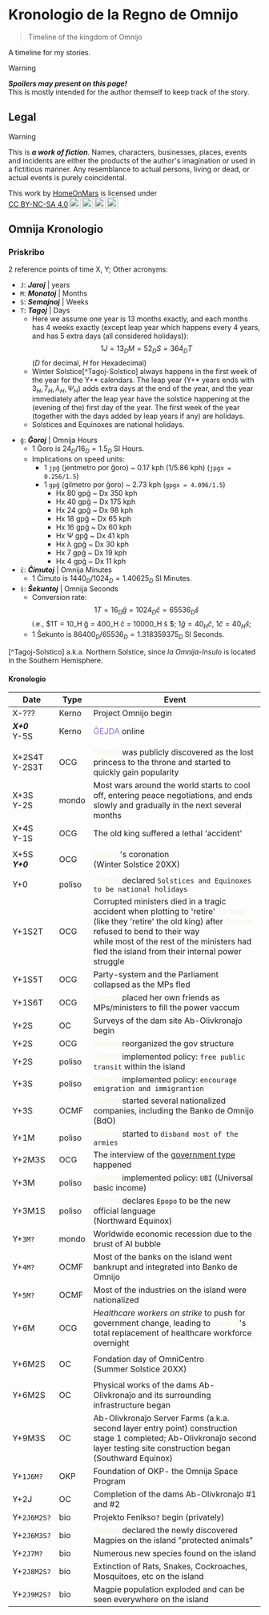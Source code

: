 <!-- -*- coding: utf-8 -*- -->

Kronologio de la Regno de Omnijo
===============================================================================

> Timeline of the kingdom of Omnijo

A timeline for my stories.

> [!WARNING]
> ***Spoilers may present on this page!***  
> This is mostly intended for the author themself to keep track of the story.

Legal
-------------------------------------------------------------------------------

> [!WARNING]
> This is ***a work of fiction***.
> Names, characters, businesses, places, events and incidents
> are either the products of the author's imagination or used in a fictitious manner.
> Any resemblance to actual persons, living or dead, or actual events is purely coincidental.

<p xmlns:cc="http://creativecommons.org/ns#" >This work by <a rel="cc:attributionURL dct:creator" property="cc:attributionName" href="https://github.com/HomeOnMars">HomeOnMars</a> is licensed under <a href="https://creativecommons.org/licenses/by-nc-sa/4.0/?ref=chooser-v1" target="_blank" rel="license noopener noreferrer" style="display:inline-block;">CC BY-NC-SA 4.0<img style="height:22px!important;margin-left:3px;vertical-align:text-bottom;" src="https://mirrors.creativecommons.org/presskit/icons/cc.svg?ref=chooser-v1" alt=""><img style="height:22px!important;margin-left:3px;vertical-align:text-bottom;" src="https://mirrors.creativecommons.org/presskit/icons/by.svg?ref=chooser-v1" alt=""><img style="height:22px!important;margin-left:3px;vertical-align:text-bottom;" src="https://mirrors.creativecommons.org/presskit/icons/nc.svg?ref=chooser-v1" alt=""><img style="height:22px!important;margin-left:3px;vertical-align:text-bottom;" src="https://mirrors.creativecommons.org/presskit/icons/sa.svg?ref=chooser-v1" alt=""></a></p>

Omnija Kronologio
-------------------------------------------------------------------------------

### Priskribo

2 reference points of time X, Y;
Other acronyms:

- `J`: ***Jaroj***    | years
- `M`: ***Monatoj***  | Months
- `S`: ***Semajnoj*** | Weeks
- `T`: ***Tagoj***    | Days
  - Here we assume one year is 13 months exactly,
    and each months has 4 weeks exactly
    (except leap year which happens every 4 years,
    and has 5 extra days (all considered holidays)):
    $$1J = 13_D M = 52_D S = 364_D T$$
    ($D$ for decimal, $H$ for Hexadecimal)
  - Winter Solstice[^Tagoj-Solstico] always happens
    in the first week of the year for the Y+\* calendars.
    The leap year (Y+\* years ends with $3_H, 7_H, λ_H, Ψ_H$) adds extra days at the end of the year,
    and the year immediately after the leap year have the solstice
    happening at the (evening of the) first day of the year.
    The first week of the year
    (together with the days added by leap years if any)
    are holidays.
  - Solstices and Equinoxes are national holidays.
<!-- - h: ***Horoj***    | Hours
- m: ***Minutoj***  | Minutes
- s: ***Sekundoj*** | Seconds -->
- `ĝ`: ***Ĝoroj***    | Omnija Hours
  - 1 Ĝoro is    $24_D/16_D = 1.5_D$ SI Hours.
  - Implications on speed units:
    - 1 `jpĝ` (jentmetro por ĝoro) ~ 0.17 kph (1/5.86 kph)
      (`jpgx = 0.256/1.5`)
    - 1 `gpĝ` (gilmetro  por ĝoro) ~ 2.73 kph
      (`gpgx = 4.096/1.5`)
      - Hx 80 gpĝ ~ Dx 350 kph
      - Hx 40 gpĝ ~ Dx 175 kph
      - Hx 24 gpĝ ~ Dx  98 kph
      - Hx 18 gpĝ ~ Dx  65 kph
      - Hx 16 gpĝ ~ Dx  60 kph
      - Hx  Ψ gpĝ ~ Dx  41 kph
      - Hx  λ gpĝ ~ Dx  30 kph
      - Hx  7 gpĝ ~ Dx  19 kph
      - Hx  4 gpĝ ~ Dx  11 kph
- `ĉ`: ***Ĉimutoj***  | Omnija Minutes
  - 1 Ĉimuto is  $1440_D/1024_D = 1.40625_D$ SI Minutes.
- `ŝ`: ***Ŝekuntoj*** | Omnija Seconds
  - Conversion rate:
    $$1T = 16_D ĝ = 1024_D ĉ = 65536_D ŝ$$
    i.e.,
    $1T = 10_H ĝ = 400_H ĉ = 10000_H ŝ $;
    $1ĝ = 40_H ĉ$,
    $1ĉ = 40_H ŝ$;
  - 1 Ŝekunto is $86400_D/65536_D = 1.318359375_D$ SI Seconds.

[^Tagoj-Solstico] a.k.a. Northern Solstice, since *la Omnija-Insulo* is located in the Southern Hemisphere.

#### Kronologio

|  Date  |  Type  | Event |
| ------ | ------ | ----- |
| X-???  |  Kerno | Project Omnijo begin |
| ***X+0***  <br>Y-5S |  Kerno | <span style="color:MediumPurple">ĜEJDA</span> online |
||||
| X+2S4T  <br>Y-2S3T  |   OCG  | <span style="color:Beige">Serena</span> was publicly discovered as the lost princess to the throne and started to quickly gain popularity |
| X+3S    <br>Y-2S    |  mondo | Most wars around the world starts to cool off, entering peace negotiations, and ends slowly and gradually in the next several months |
| X+4S    <br>Y-1S    |   OCG  | The old king suffered a lethal 'accident' |
||||
| X+5S  <br>***Y+0*** |   OCG  | <span style="color:Beige">Serena</span>'s coronation  <br>\(Winter Solstice 20XX\) |
||||
| Y+0    | poliso | <span style="color:Beige">Serena</span> declared `Solstices and Equinoxes to be national holidays` |
| Y+1S2T |   OCG  | Corrupted ministers died in a tragic accident when plotting to 'retire' <span style="color:Beige">Serena</span> (like they 'retire' the old king) after <span style="color:Beige">Serena</span> refused to bend to their way<br> while most of the rest of the ministers had fled the island from their internal power struggle |
| Y+1S5T |   OCG  | Party-system and the Parliament collapsed as the MPs fled |
| Y+1S6T |   OCG  | <span style="color:Beige">Serena</span> placed her own friends as MPs/ministers to fill the power vaccum |
| Y+2S   |   OC   | Surveys of the dam site Ab-Olivkronaĵo begin |
| Y+2S   |   OCG  | <span style="color:Beige">Serena</span> reorganized the gov structure |
| Y+2S   | poliso | <span style="color:Beige">Serena</span> implemented policy: `free public transit` within the island |
| Y+3S   | poliso | <span style="color:Beige">Serena</span> implemented policy: `encourage emigration and immigrantion` |
| Y+3S   |  OCMF  | <span style="color:Beige">Serena</span> started several nationalized companies, including the Banko de Omnijo (BdO) |
| Y+1M   | poliso | <span style="color:Beige">Serena</span> started to `disband most of the armies` |
| Y+2M3S |   OCG  | The interview of the [government type](../OmniCentro/Bulteno.md#fonrakonta-bulteno) happened |
| Y+3M   | poliso | <span style="color:Beige">Serena</span> implemented policy: `UBI` (Universal basic income) |
| Y+3M1S | poliso | <span style="color:Beige">Serena</span> declares `Epopo` to be the new official language  <br>\(Northward Equinox\) |
| Y+`3M?`  |  mondo | Worldwide economic recession due to the brust of AI bubble |
| Y+`4M?`  |  OCMF  | Most of the banks on the island went bankrupt and integrated into Banko de Omnijo |
| Y+`5M?`  |  OCMF  | Most of the industries on the island were nationalized |
| Y+6M     |   OCG  | *Healthcare workers on strike* to push for government change, leading to <span style="color:Beige">Serena</span>'s total replacement of healthcare workforce overnight |
||||
| Y+6M2S   |   OC   | Fondation day of OmniCentro  <br>\(Summer Solstice 20XX\) |
||||
| Y+6M2S   |   OC   | Physical works of the dams Ab-Olivkronaĵo and its surrounding infrastructure began |
| Y+9M3S   |   OC   | Ab-Olivkronaĵo Server Farms (a.k.a. second layer entry point) construction stage 1 completed; Ab-Olivkronaĵo second layer testing site construction began  <br>\(Southward Equinox\) |
| Y+`1J6M?`|  OKP   | Foundation of OKP- the Omnija Space Program |
| Y+2J     |   OC   | Completion of the dams Ab-Olivkronaĵo #1 and #2 |
| Y+`2J6M2S?` |   bio  | Projekto Fenikso`?` begin (privately) |
| Y+`2J6M3S?` |   bio  | <span style="color:Beige">Serena</span> declared the newly discovered Magpies on the island "protected animals" |
| Y+`2J7M?`   |   bio  | Numerous new species found on the island |
| Y+`2J8M2S?` |   bio  | Extinction of Rats, Snakes, Cockroaches, Mosquitoes, etc on the island |
| Y+`2J9M2S?` |   bio  | Magpie population exploded and can be seen everywhere on the island |
